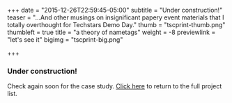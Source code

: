 +++
date = "2015-12-26T22:59:45-05:00"
subtitle = "Under construction!"
teaser = "...And other musings on insignificant papery event materials that I totally overthought for Techstars Demo Day."
thumb = "tscprint-thumb.png"
thumbleft = true
title = "a theory of nametags"
weight = -8
previewlink = "let's see it"
bigimg = "tscprint-big.png"

+++

### Under construction!

Check again soon for the case study. [Click here](/../..) to return to the full project list.